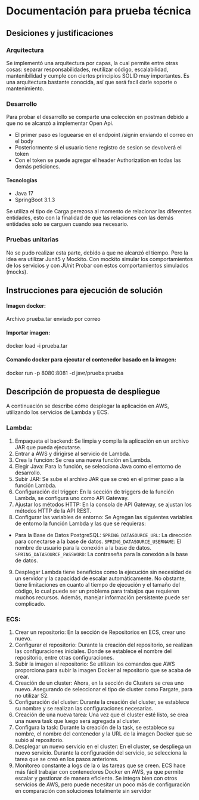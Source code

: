 # Documentación para prueba técnica
## Desiciones y justificaciones
### Arquitectura
Se implementó una arquitectura por capas, la cual permite entre otras cosas: separar responsabilidades, reutilizar código, escalabilidad, mantenibilidad y cumple con ciertos principios SOLID
muy importantes. Es una arquitectura bastante conocida, así que será facil darle soporte o mantenimiento.

### Desarrollo

Para probar el desarrollo se comparte una colección en postman debido a que no se alcanzó a implementar Open Api.

- El primer paso es loguearse en el endpoint /signin enviando el correo en el body
- Posteriormente si el usuario tiene registro de sesion se devolverá el token
- Con el token se puede agregar el header Authorization en todas las demás peticiones.

#### Tecnologías

- Java 17
- SpringBoot 3.1.3

Se utiliza el tipo de Carga perezosa al momento de relacionar las diferentes entidades, esto con la finalidad de que las relaciones con las demás entidades solo se carguen cuando
sea necesario.


### Pruebas unitarias

No se pudo realizar esta parte, debido a que no alcanzó el tiempo. Pero la idea era utilizar Junit5 y Mockito. Con mockito simular los comportamientos de los servicios y con JUnit
Probar con estos comportamientos simulados (mocks).

## Instrucciones para ejecución de solución
#### Imagen docker: 
Archivo prueba.tar enviado por correo
#### Importar imagen: 
docker load -i prueba.tar
#### Comando docker para ejecutar el contenedor basado en la imagen: 
docker run -p 8080:8081 -d javr/prueba:prueba

## Descripción de propuesta de despliegue

A continuación se describe cómo desplegar la aplicación en AWS, utilizando los servicios de
Lambda y ECS.
### Lambda:
1. Empaqueta el backend: Se limpia y compila la aplicación en un archivo JAR que
pueda ejecutarse.
2. Entrar a AWS y dirigirse al servicio de Lambda.
3. Crea la función: Se crea una nueva función en Lambda.
4. Elegir Java: Para la función, se selecciona Java como el entorno de desarrollo.
5. Subir JAR: Se sube el archivo JAR que se creó en el primer paso a la función
Lambda.
6. Configuración del trigger: En la sección de triggers de la función Lambda, se
configura uno como API Gateway.
7. Ajustar los métodos HTTP: En la consola de API Gateway, se ajustan los métodos
HTTP de la API REST.
8. Configurar las variables de entorno: Se Agregan las siguientes variables de entorno
la función Lambda y las que se requieras:
- Para la Base de Datos PostgreSQL:
`SPRING_DATASOURCE_URL`: La dirección para conectarse a la base de datos.
`SPRING_DATASOURCE_USERNAME`: El nombre de usuario para la conexión a la
base de datos.
`SPRING_DATASOURCE_PASSWORD`: La contraseña para la conexión a la base
de datos.
9. Desplegar
Lambda tiene beneficios como la ejecución sin necesidad de un servidor y la capacidad de
escalar automáticamente. No obstante, tiene limitaciones en cuanto al tiempo de ejecución y
el tamaño del código, lo cual puede ser un problema para trabajos que requieren muchos
recursos. Además, manejar información persistente puede ser complicado.
### ECS:
1. Crear un repositorio: En la sección de Repositorios en ECS, crear uno nuevo.
2. Configurar el repositorio: Durante la creación del repositorio, se realizan las
configuraciones iniciales. Donde se establece el nombre del repositorio, entre otras
configuraciones.
3. Subir la imagen al repositorio: Se utilizan los comandos que AWS proporciona para
subir la imagen Docker al repositorio que se acaba de crear.
4. Creación de un cluster: Ahora, en la sección de Clusters se crea uno nuevo.
Asegurando de seleccionar el tipo de cluster como Fargate, para no utilizar S2.
5. Configuración del cluster: Durante la creación del cluster, se establece su nombre y
se realizan las configuraciones necesarias.
6. Creación de una nueva tarea: Una vez que el cluster esté listo, se crea una nueva
task que luego será agregada al cluster.
7. Configura la task: Durante la creación de la task, se establece su nombre, el nombre
del contenedor y la URL de la imagen Docker que se subió al repositorio.
8. Desplegar un nuevo servicio en el cluster: En el cluster, se despliega un nuevo
servicio. Durante la configuración del servicio, se selecciona la tarea que se creó en
los pasos anteriores.
9. Monitoreo constante a logs de la o las tareas que se creen.
ECS hace más fácil trabajar con contenedores Docker en AWS, ya que permite escalar y
gestionar de manera eficiente. Se integra bien con otros servicios de AWS, pero puede
necesitar un poco más de configuración en comparación con soluciones totalmente sin
servidor
